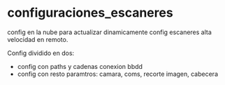# configuraciones_escaneres
config en la nube para actualizar dinamicamente config escaneres alta velocidad en remoto.

Config dividido en dos: 
- config con paths y cadenas conexion bbdd
- config con resto paramtros: camara, coms, recorte imagen, cabecera 
